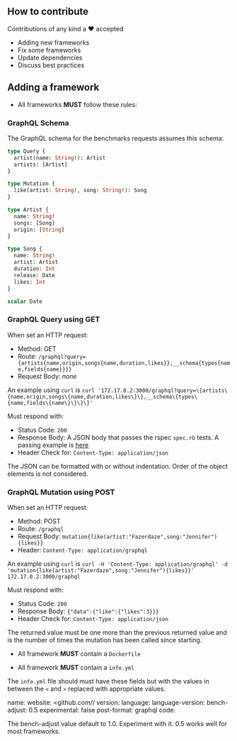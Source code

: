 ## How to contribute

Contributions of any kind a :heart: accepted

+ Adding new frameworks
+ Fix some frameworks
+ Update dependencies
+ Discuss best practices

## Adding a framework

+ All frameworks **MUST** follow these rules:

### GraphQL Schema

The GraphQL schema for the benchmarks requests assumes this schema:

```graphql
type Query {
  artist(name: String!): Artist
  artists: [Artist]
}

type Mutation {
  like(artist: String!, song: String!): Song
}

type Artist {
  name: String!
  songs: [Song]
  origin: [String]
}

type Song {
  name: String!
  artist: Artist
  duration: Int
  release: Date
  likes: Int
}

scalar Date
```

### GraphQL Query using GET

When set an HTTP request:

 - Method: GET
 - Route: `/graphql?query={artists{name,origin,songs{name,duration,likes}},__schema{types{name,fields{name}}}}`
 - Request Body: _none_

An example using `curl` is `curl '172.17.0.2:3000/graphql?query=\{artists\{name,origin,songs\{name,duration,likes\}\},__schema\{types\{name,fields\{name\}\}\}\}'`

Must respond with:

 - Status Code: `200`
 - Response Body: A JSON body that passes the rspec `spec.rb` tests. A passing example is [here](response.json)
 - Header Check for: `Content-Type: application/json`

The JSON can be formatted with or without indentation. Order of the
object elements is not considered.

### GraphQL Mutation using POST

When set an HTTP request:

 - Method: POST
 - Route: `/graphql`
 - Request Body: `mutation{like(artist:"Fazerdaze",song:"Jennifer"){likes}}`
 - Header: `Content-Type: application/graphql`

An example using `curl` is `curl -H 'Content-Type: application/graphql' -d 'mutation{like(artist:"Fazerdaze",song:"Jennifer"){likes}}' 172.17.0.2:3000/graphql`

Must respond with:

 - Status Code: `200`
 - Response Body: `{"data":{"like":{"likes":3}}}`
 - Header Check for: `Content-Type: application/json`

The returned value must be one more than the previous returned value
and is the number of times the mutation has been called since
starting.

+ All framework **MUST** contain a `Dockerfile`

+ All framework **MUST** contain a `info.yml`

The `info.yml` file should must have these fields but with the values
in between the `<` and `>` replaced with appropriate values.

name: <frameowrk name>
website: <github.com/<account>/<framework>
version: <version>
language: <language>
language-version: <language version>
bench-adjust: 0.5
experimental: false
post-format: graphql
code: <source files separated by commas>

The bench-adjust value default to 1.0. Experiment with it. 0.5 works
well for most frameworks.
